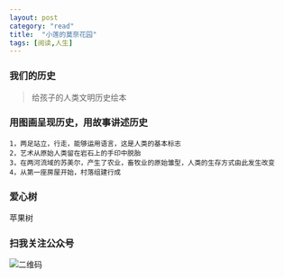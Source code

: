 ```yaml
---
layout: post
category: "read"
title:  "小莲的莫奈花园"
tags: [阅读,人生]
---
```

### 我们的历史

>给孩子的人类文明历史绘本


### 用图画呈现历史，用故事讲述历史
```
1，两足站立，行走，能够运用语言，这是人类的基本标志  
2，艺术从原始人类留在岩石上的手印中脱胎  
3，在两河流域的苏美尔，产生了农业，畜牧业的原始雏型，人类的生存方式由此发生改变  
4，从第一座房屋开始，村落组建行成 
```

### 爱心树
苹果树
### 扫我关注公众号
![二维码](http://7o52hu.com1.z0.glb.clouddn.com/mp-liuye.jpg)

